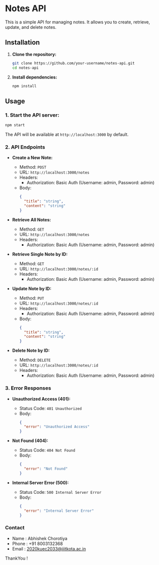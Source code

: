 
# Notes API

This is a simple API for managing notes. It allows you to create, retrieve, update, and delete notes.

## Installation

1. **Clone the repository:**

   ```bash
   git clone https://github.com/your-username/notes-api.git
   cd notes-api
   ```

2. **Install dependencies:**

   ```bash
   npm install
   ```

## Usage

### 1. Start the API server:

```bash
npm start
```

The API will be available at `http://localhost:3000` by default.

### 2. API Endpoints

- **Create a New Note:**
  - Method: `POST`
  - URL: `http://localhost:3000/notes`
  - Headers:
    - Authorization: Basic Auth (Username: admin, Password: admin)
  - Body:
    ```json
    {
      "title": "string",
      "content": "string"
    }
    ```

- **Retrieve All Notes:**
  - Method: `GET`
  - URL: `http://localhost:3000/notes`
  - Headers:
    - Authorization: Basic Auth (Username: admin, Password: admin)

- **Retrieve Single Note by ID:**
  - Method: `GET`
  - URL: `http://localhost:3000/notes/:id`
  - Headers:
    - Authorization: Basic Auth (Username: admin, Password: admin)

- **Update Note by ID:**
  - Method: `PUT`
  - URL: `http://localhost:3000/notes/:id`
  - Headers:
    - Authorization: Basic Auth (Username: admin, Password: admin)
  - Body:
    ```json
    {
      "title": "string",
      "content": "string"
    }
    ```

- **Delete Note by ID:**
  - Method: `DELETE`
  - URL: `http://localhost:3000/notes/:id`
  - Headers:
    - Authorization: Basic Auth (Username: admin, Password: admin)

### 3. Error Responses

- **Unauthorized Access (401):**
  - Status Code: `401 Unauthorized`
  - Body:
    ```json
    {
      "error": "Unauthorized Access"
    }
    ```

- **Not Found (404):**
  - Status Code: `404 Not Found`
  - Body:
    ```json
    {
      "error": "Not Found"
    }
    ```

- **Internal Server Error (500):**
  - Status Code: `500 Internal Server Error`
  - Body:
    ```json
    {
      "error": "Internal Server Error"
    }
    ```


### Contact

- Name : Abhishek Chorotiya
- Phone : +91 8003132368
- Email : 2020kuec2033@iiitkota.ac.in

ThankYou !